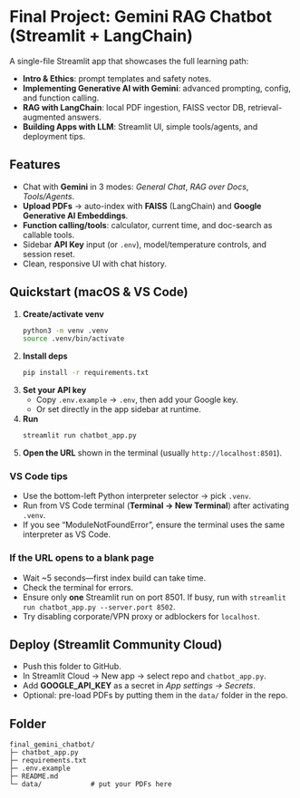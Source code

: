 # Final Project: Gemini RAG Chatbot (Streamlit + LangChain)

A single-file Streamlit app that showcases the full learning path:
- **Intro & Ethics**: prompt templates and safety notes.
- **Implementing Generative AI with Gemini**: advanced prompting, config, and function calling.
- **RAG with LangChain**: local PDF ingestion, FAISS vector DB, retrieval-augmented answers.
- **Building Apps with LLM**: Streamlit UI, simple tools/agents, and deployment tips.

## Features
- Chat with **Gemini** in 3 modes: *General Chat*, *RAG over Docs*, *Tools/Agents*.
- **Upload PDFs** → auto-index with **FAISS** (LangChain) and **Google Generative AI Embeddings**.
- **Function calling/tools**: calculator, current time, and doc-search as callable tools.
- Sidebar **API Key** input (or `.env`), model/temperature controls, and session reset.
- Clean, responsive UI with chat history.

## Quickstart (macOS & VS Code)
1. **Create/activate venv**
   ```bash
   python3 -m venv .venv
   source .venv/bin/activate
   ```
2. **Install deps**
   ```bash
   pip install -r requirements.txt
   ```
3. **Set your API key**
   - Copy `.env.example` → `.env`, then add your Google key.
   - Or set directly in the app sidebar at runtime.
4. **Run**
   ```bash
   streamlit run chatbot_app.py
   ```
5. **Open the URL** shown in the terminal (usually `http://localhost:8501`).

### VS Code tips
- Use the bottom-left Python interpreter selector → pick `.venv`.
- Run from VS Code terminal (**Terminal → New Terminal**) after activating `.venv`.
- If you see “ModuleNotFoundError”, ensure the terminal uses the same interpreter as VS Code.

### If the URL opens to a blank page
- Wait ~5 seconds—first index build can take time.
- Check the terminal for errors.
- Ensure only **one** Streamlit run on port 8501. If busy, run with `streamlit run chatbot_app.py --server.port 8502`.
- Try disabling corporate/VPN proxy or adblockers for `localhost`.

## Deploy (Streamlit Community Cloud)
- Push this folder to GitHub.
- In Streamlit Cloud → New app → select repo and `chatbot_app.py`.
- Add **GOOGLE_API_KEY** as a secret in *App settings → Secrets*.
- Optional: pre-load PDFs by putting them in the `data/` folder in the repo.

## Folder
```
final_gemini_chatbot/
├─ chatbot_app.py
├─ requirements.txt
├─ .env.example
├─ README.md
└─ data/            # put your PDFs here
```
